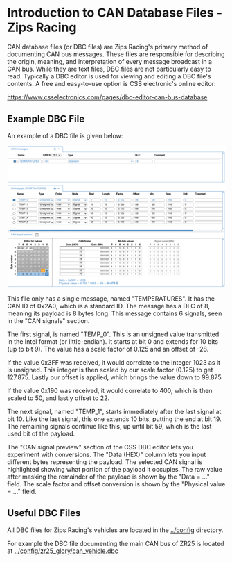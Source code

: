 # Introduction to CAN Database Files - Zips Racing
CAN database files (or DBC files) are Zips Racing's primary method of documenting CAN bus messages. These files are responsible for describing the origin, meaning, and interpretation of every message broadcast in a CAN bus. While they are text files, DBC files are not particularly easy to read. Typically a DBC editor is used for viewing and editing a DBC file's contents. A free and easy-to-use option is CSS electronic's online editor:

https://www.csselectronics.com/pages/dbc-editor-can-bus-database

## Example DBC File
An example of a DBC file is given below:

![image](can_dbc_example.png)

This file only has a single message, named "TEMPERATURES". It has the CAN ID of 0x2A0, which is a standard ID. The message has a DLC of 8, meaning its payload is 8 bytes long. This message contains 6 signals, seen in the "CAN signals" section.

The first signal, is named "TEMP_0". This is an unsigned value transmitted in the Intel format (or little-endian). It starts at bit 0 and extends for 10 bits (up to bit 9). The value has a scale factor of 0.125 and an offset of -28.

If the value 0x3FF was received, it would correlate to the integer 1023 as it is unsigned. This integer is then scaled by our scale factor (0.125) to get 127.875. Lastly our offset is applied, which brings the value down to 99.875.

If the value 0x190 was received, it would correlate to 400, which is then scaled to 50, and lastly offset to 22.

The next signal, named "TEMP_1", starts immediately after the last signal at bit 10. Like the last signal, this one extends 10 bits, putting the end at bit 19. The remaining signals continue like this, up until bit 59, which is the last used bit of the payload.

The "CAN signal preview" section of the CSS DBC editor lets you experiment with conversions. The "Data (HEX)" column lets you input different bytes representing the payload. The selected CAN signal is highlighted showing what portion of the payload it occupies. The raw value after masking the remainder of the payload is shown by the "Data = ..." field. The scale factor and offset conversion is shown by the "Physical value = ..." field.

## Useful DBC Files
All DBC files for Zips Racing's vehicles are located in the [../config](../config/) directory.

For example the DBC file documenting the main CAN bus of ZR25 is located at [../config/zr25_glory/can_vehicle.dbc](../config/zr25_glory/can_vehicle.dbc)